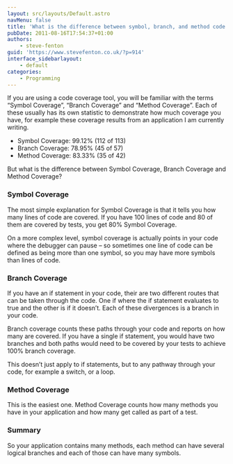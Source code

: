 ```yaml
---
layout: src/layouts/Default.astro
navMenu: false
title: 'What is the difference between symbol, branch, and method code coverage'
pubDate: 2011-08-16T17:54:37+01:00
authors:
    - steve-fenton
guid: 'https://www.stevefenton.co.uk/?p=914'
interface_sidebarlayout:
    - default
categories:
    - Programming
---
```


If you are using a code coverage tool, you will be familiar with the terms “Symbol Coverage”, “Branch Coverage” and “Method Coverage”. Each of these usually has its own statistic to demonstrate how much coverage you have, for example these coverage results from an application I am currently writing.

- Symbol Coverage: 99.12% (112 of 113)
- Branch Coverage: 78.95% (45 of 57)
- Method Coverage: 83.33% (35 of 42)

But what is the difference between Symbol Coverage, Branch Coverage and Method Coverage?

### Symbol Coverage

The most simple explanation for Symbol Coverage is that it tells you how many lines of code are covered. If you have 100 lines of code and 80 of them are covered by tests, you get 80% Symbol Coverage.

On a more complex level, symbol coverage is actually points in your code where the debugger can pause – so sometimes one line of code can be defined as being more than one symbol, so you may have more symbols than lines of code.

### Branch Coverage

If you have an if statement in your code, their are two different routes that can be taken through the code. One if where the if statement evaluates to true and the other is if it doesn’t. Each of these divergences is a branch in your code.

Branch coverage counts these paths through your code and reports on how many are covered. If you have a single if statement, you would have two branches and both paths would need to be covered by your tests to achieve 100% branch coverage.

This doesn’t just apply to if statements, but to any pathway through your code, for example a switch, or a loop.

### Method Coverage

This is the easiest one. Method Coverage counts how many methods you have in your application and how many get called as part of a test.

### Summary

So your application contains many methods, each method can have several logical branches and each of those can have many symbols.